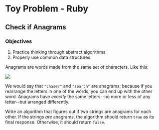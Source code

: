 # Toy Problem - Ruby

## Check if Anagrams

### Objectives

1. Practice thinking through abstract algorithms.
2. Properly use common data structures.

Anagrams are words made from the same set of characters. Like this:

![](http://cl.ly/e4vI/Screen%20Shot%202015-12-12%20at%209.24.58%20AM.png)

We would say that `"chaser"` and `"search"` are anagrams; because if you rearrange the letters in one of the words, you can end up with the other word. Anagrams have _exactly_ the same letters--no more or less of any letter--but arranged differently.

Write an algorithm that figures out if two strings are anagrams for each other. If the strings _are_ anagrams, the algorithm should return `true` as its final response. Otherwise, it should return `false`.
